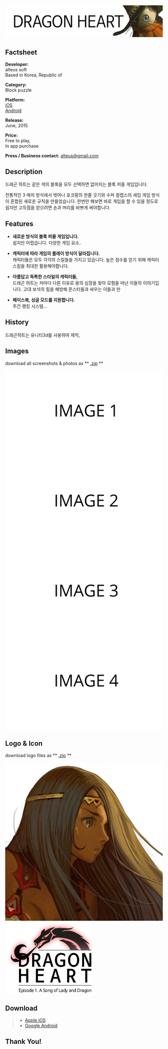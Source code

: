 # ![alteus soft](../../assets/images/headerDragonHeart.png)

## Factsheet

**Developer:**  
alteus soft  
Based in Korea, Republic of

**Category:**  
Block puzzle

**Platform:**  
[iOS][dnIos]  
[Android][dnAndroid]

**Release:**  
June, 2015

**Price:**  
Free to play,  
In app purchase

**Press / Business contact:**
[alteus@gmail.com][contact]

## Description

드래곤 하트는 같은 색의 블록을 모두 선택하면 없어지는 블록 퍼즐 게임입니다.

전통적인 3 매치 방식에서 벗어나 포코팡의 한줄 긋기와 수퍼 컬랩스의 세임 게임 방식이 혼합된 새로운 규칙을
만들었습니다.
한번만 해보면 바로 게임을 할 수 있을 정도로 쉽지만 고득점을 얻으려면 손과 머리를 바쁘게 써야합니다.

## Features

* **새로운 방식의 블록 퍼즐 게임입니다.**<br />
쉽지만 어렵습니다. 다양한 게임 요소..

* **캐릭터에 따라 게임의 플레이 방식이 달라집니다.**<br />
캐릭터들은 모두 각각의 스킬들을 가지고 있습니다.
높은 점수를 얻기 위해 캐릭터 스킬을 최대한 활용해야합니다.

* **아름답고 독특한 스타일의 캐릭터들,**<br />
드래곤 하트는 저마다 다른 이유로 용의 심장을 찾아 모험을 떠난 이들의 이야기입니다.
고대 보석의 힘을 해방해 몬스터들과 싸우는 이들과 만

* **페이스북, 싱글 모드를 지원합니다.**<br />
주간 랭킹 시스템...

## History

드래곤하트는 유니티3d를 사용하여 제작,

## Images

download all screenshots & photos as ** [.zip](../../assets/images/images.zip "Images zip") **

[![image_01_name](../../assets/images/image_01.png)](../../assets/images/image_01.png)
[![image_02_name](../../assets/images/image_02.png)](../../assets/images/image_02.png)
[![image_03_name](../../assets/images/image_03.png)](../../assets/images/image_03.png)
[![image_04_name](../../assets/images/image_04.png)](../../assets/images/image_04.png)

## Logo & Icon

download logo files as ** [.zip](../../assets/images/logoDragonHeart.zip "Logo & Icon zip") **

[![icon](../../assets/images/iconDragonHeart.png)](../../assets/images/iconDragonHeart.png "Icon")
[![logo](../../assets/images/logoDragonHeart.png)](../../assets/images/logoDragonHeart.png "Logo")

## Download

> * [Apple iOS][dnIos]
> * [Google Android][dnAndroid]

## Thank You!

<!--- =====================================================================  -->
<!--- Referenced links -->

[homepage]: http://companydomain.com "Company Name"

[contact]: mailto:alteus@gmail.com

[dnIos]: https://dragonheart.parseapp.com
[dnAndroid]: https://dragonheart.parseapp.com

<!--- Social -->

[twitter]: https://twitter.com/companyname
[facebook]: https://facebook.com/companyname
[skype]: callto:companyskypename

<!--- Projects  -->

[Korean]: projects/DragonHeart_KR/

